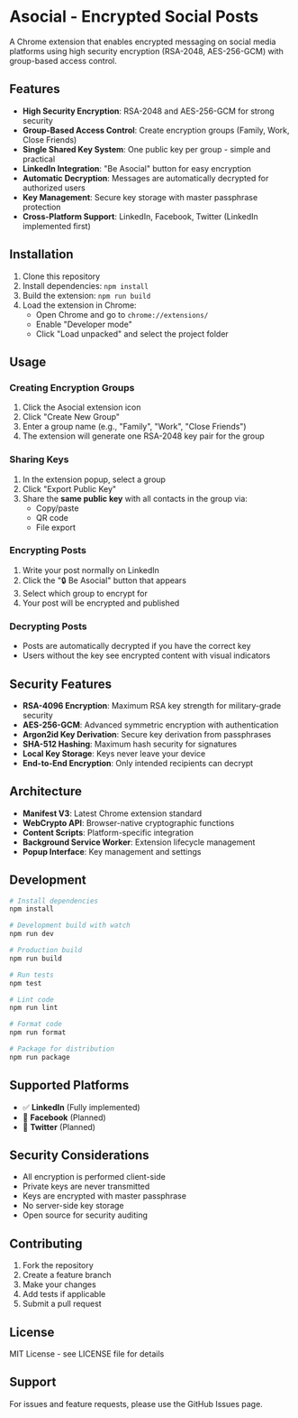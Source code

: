 # Asocial - Encrypted Social Posts

A Chrome extension that enables encrypted messaging on social media platforms using high security encryption (RSA-2048, AES-256-GCM) with group-based access control.

## Features

- **High Security Encryption**: RSA-2048 and AES-256-GCM for strong security
- **Group-Based Access Control**: Create encryption groups (Family, Work, Close Friends)
- **Single Shared Key System**: One public key per group - simple and practical
- **LinkedIn Integration**: "Be Asocial" button for easy encryption
- **Automatic Decryption**: Messages are automatically decrypted for authorized users
- **Key Management**: Secure key storage with master passphrase protection
- **Cross-Platform Support**: LinkedIn, Facebook, Twitter (LinkedIn implemented first)

## Installation

1. Clone this repository
2. Install dependencies: `npm install`
3. Build the extension: `npm run build`
4. Load the extension in Chrome:
   - Open Chrome and go to `chrome://extensions/`
   - Enable "Developer mode"
   - Click "Load unpacked" and select the project folder

## Usage

### Creating Encryption Groups

1. Click the Asocial extension icon
2. Click "Create New Group"
3. Enter a group name (e.g., "Family", "Work", "Close Friends")
4. The extension will generate one RSA-2048 key pair for the group

### Sharing Keys

1. In the extension popup, select a group
2. Click "Export Public Key"
3. Share the **same public key** with all contacts in the group via:
   - Copy/paste
   - QR code
   - File export

### Encrypting Posts

1. Write your post normally on LinkedIn
2. Click the "🔒 Be Asocial" button that appears
3. Select which group to encrypt for
4. Your post will be encrypted and published

### Decrypting Posts

- Posts are automatically decrypted if you have the correct key
- Users without the key see encrypted content with visual indicators

## Security Features

- **RSA-4096 Encryption**: Maximum RSA key strength for military-grade security
- **AES-256-GCM**: Advanced symmetric encryption with authentication
- **Argon2id Key Derivation**: Secure key derivation from passphrases
- **SHA-512 Hashing**: Maximum hash security for signatures
- **Local Key Storage**: Keys never leave your device
- **End-to-End Encryption**: Only intended recipients can decrypt

## Architecture

- **Manifest V3**: Latest Chrome extension standard
- **WebCrypto API**: Browser-native cryptographic functions
- **Content Scripts**: Platform-specific integration
- **Background Service Worker**: Extension lifecycle management
- **Popup Interface**: Key management and settings

## Development

```bash
# Install dependencies
npm install

# Development build with watch
npm run dev

# Production build
npm run build

# Run tests
npm test

# Lint code
npm run lint

# Format code
npm run format

# Package for distribution
npm run package
```

## Supported Platforms

- ✅ **LinkedIn** (Fully implemented)
- 🚧 **Facebook** (Planned)
- 🚧 **Twitter** (Planned)

## Security Considerations

- All encryption is performed client-side
- Private keys are never transmitted
- Keys are encrypted with master passphrase
- No server-side key storage
- Open source for security auditing

## Contributing

1. Fork the repository
2. Create a feature branch
3. Make your changes
4. Add tests if applicable
5. Submit a pull request

## License

MIT License - see LICENSE file for details

## Support

For issues and feature requests, please use the GitHub Issues page.
